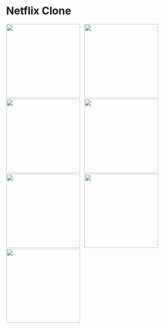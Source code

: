 # Netflix Clone

<div>
<img src="https://user-images.githubusercontent.com/89957373/205481369-e1427b68-710f-4661-b4f7-ef4f43570f45.jpg" width="200"/>
&nbsp;
<img src="https://user-images.githubusercontent.com/89957373/205481312-b6e57636-72d7-4c5d-93b5-22611fba9991.jpg" width="200"/>
&nbsp;
<img src="https://user-images.githubusercontent.com/89957373/205481331-12349d3c-bcdd-4733-8521-2d655fe85daf.jpg" width="200"/>
&nbsp;
<img src="https://user-images.githubusercontent.com/89957373/205481337-236a7b9b-5f47-4181-bd75-c1da7cc01a98.jpg" width="200"/>
&nbsp;
<img src="https://user-images.githubusercontent.com/89957373/205481341-6aabfef8-2829-4bcc-8a06-0b7dcdfe8e21.jpg" width="200"/>
&nbsp;
<img src="https://user-images.githubusercontent.com/89957373/205481344-cd148c28-48eb-4c36-9c46-dfe829d94c30.jpg" width="200"/>
&nbsp;
<img src="https://user-images.githubusercontent.com/89957373/205481366-fb67a57d-0f1e-4a32-823c-3c2c0605a8e1.jpg" width="200"/>
&nbsp;
</div>
